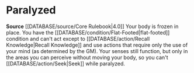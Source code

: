 ﻿---
id: '28'
name: Paralyzed
source: null

---
# Paralyzed

**Source** [[DATABASE/source/Core Rulebook|4.0]]
Your body is frozen in place. You have the [[DATABASE/condition/Flat-Footed|flat-footed]] condition and can't act except to [[DATABASE/action/Recall Knowledge|Recall Knowledge]] and use actions that require only the use of your mind (as determined by the GM). Your senses still function, but only in the areas you can perceive without moving your body, so you can't [[DATABASE/action/Seek|Seek]] while paralyzed.